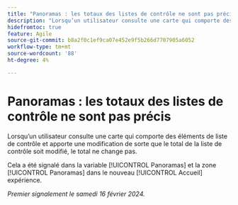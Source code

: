 ```yaml
---
title: "Panoramas : les totaux des listes de contrôle ne sont pas précis"
description: "Lorsqu’un utilisateur consulte une carte qui comporte des éléments de liste de contrôle et apporte une modification de sorte que le total de la liste de contrôle soit modifié, le total ne change pas."
hidefromtoc: true
feature: Agile
source-git-commit: b8a2f0c1ef9ca07e452e9f5b266d7707905a6052
workflow-type: tm+mt
source-wordcount: '88'
ht-degree: 4%

---
```



# Panoramas : les totaux des listes de contrôle ne sont pas précis

Lorsqu’un utilisateur consulte une carte qui comporte des éléments de liste de contrôle et apporte une modification de sorte que le total de la liste de contrôle soit modifié, le total ne change pas.

Cela a été signalé dans la variable [!UICONTROL Panoramas] et la zone [!UICONTROL Panoramas] dans le nouveau [!UICONTROL Accueil] expérience.

_Premier signalement le samedi 16 février 2024._

